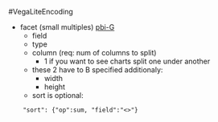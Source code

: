 #VegaLiteEncoding

- facet (small multiples) [pbi-G](https://youtu.be/I6FZYTSKI6Y?list=PL6oIJxyQvMGTxh4tREeKflcKVlOfGdyim&t=84)
	- field 
	- type
	- column (req: num of columns to split)
		- 1 if you want to see charts split one under another
	- these 2 have to B specified additionaly: 
		- width 
		- height 
	- sort is optional:
```
	"sort": {"op":sum, "field":"<>"}
```